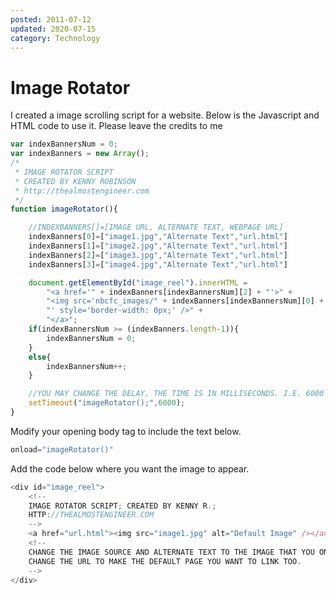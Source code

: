 ```yaml
---
posted: 2011-07-12
updated: 2020-07-15
category: Technology
---
```


# Image Rotator

I created a image scrolling script for a website. Below is the Javascript and HTML code to use it. Please leave the credits to me

```javascript
var indexBannersNum = 0;
var indexBanners = new Array();
/*
 * IMAGE ROTATOR SCRIPT
 * CREATED BY KENNY ROBINSON
 * http://thealmostengineer.com
 */
function imageRotator(){

    //INDEXBANNERS[]=[IMAGE URL, ALTERNATE TEXT, WEBPAGE URL]
    indexBanners[0]=["image1.jpg","Alternate Text","url.html"]
    indexBanners[1]=["image2.jpg","Alternate Text","url.html"]
    indexBanners[2]=["image3.jpg","Alternate Text","url.html"]
    indexBanners[3]=["image4.jpg","Alternate Text","url.html"]

    document.getElementById("image_reel").innerHTML =
        "<a href='" + indexBanners[indexBannersNum][2] + "'>" +
        "<img src='nbcfc_images/" + indexBanners[indexBannersNum][0] + "' alt='" + indexBanners[indexBannersNum][1] +
        "' style='border-width: 0px;' />" +
        "</a>";
    if(indexBannersNum >= (indexBanners.length-1)){
        indexBannersNum = 0;
    }
    else{
        indexBannersNum++;
    }

    //YOU MAY CHANGE THE DELAY. THE TIME IS IN MILLISECONDS. I.E. 6000 MILLISECONDS = 6 SECONDS
    setTimeout("imageRotator();",6000);
}
```

Modify your opening body tag to include the text below.

```javascript
onload="imageRotator()"
```

Add the code below where you want the image to appear.

```javascript
<div id="image_reel">
    <!--
    IMAGE ROTATOR SCRIPT; CREATED BY KENNY R.;
    HTTP://THEALMOSTENGINEER.COM
    -->
    <a href="url.html"><img src="image1.jpg" alt="Default Image" /></a>
    <!--
    CHANGE THE IMAGE SOURCE AND ALTERNATE TEXT TO THE IMAGE THAT YOU ONE TO SHOW FOR INCOMPATIABLE BROWSERS. ALSO
    CHANGE THE URL TO MAKE THE DEFAULT PAGE YOU WANT TO LINK TOO.
    -->
</div>
```
